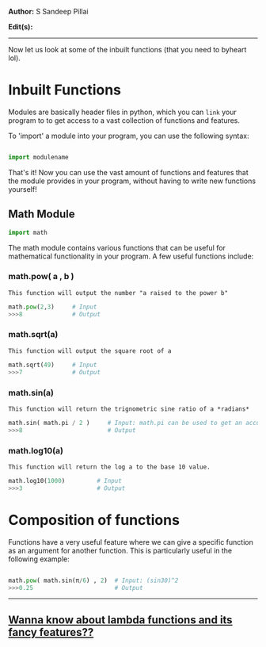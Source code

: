 **Author:** S Sandeep Pillai

**Edit(s):** 

***

Now let us look at some of the inbuilt functions (that you need to byheart lol).

# Inbuilt Functions

Modules are basically header files in python, which you can `link` your program to to get access to a vast collection of 
functions and features. 

To 'import' a module into your program, you can use the following syntax:

```python

import modulename

```
That's it! Now you can use the vast amount of functions and features that the module provides in your program, without having
to write new functions yourself!

## Math Module

```python
import math
```

The math module contains various functions that can be useful for mathematical functionality in your program. A few useful
functions include:

### math.pow( a , b )  

`This function will output the number "a raised to the power b"`

```python
math.pow(2,3)     # Input
>>>8              # Output
```
### math.sqrt(a) 

`This function will output the square root of a`

```python
math.sqrt(49)     # Input
>>>7              # Output
```

### math.sin(a)

`This function will return the trignometric sine ratio of a *radians* `

```python
math.sin( math.pi / 2 )     # Input: math.pi can be used to get an accurate value of π
>>>8                        # Output
```
### math.log10(a)

`This function will return the log a to the base 10 value.`

```python
math.log10(1000)         # Input
>>>3                     # Output
```


# Composition of functions

Functions have a very useful feature where we can give a specific function as an argument for another function. This is 
particularly useful in the following example:

```python

math.pow( math.sin(π/6) , 2)  # Input: (sin30)^2
>>>0.25                       # Output
```

***


## [Wanna know about lambda functions and its fancy features??](https://github.com/vhawk19/Py_Primer/blob/master/Functions/3_Lambda_Expressions.md)
